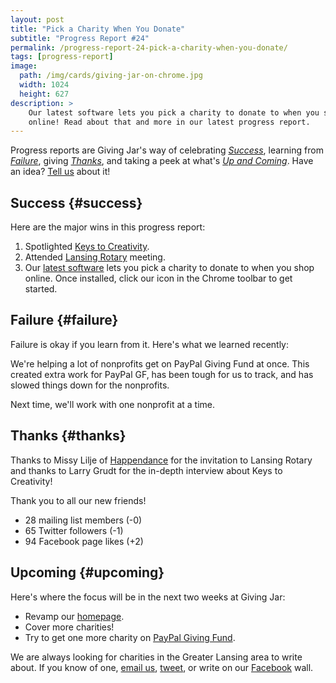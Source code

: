 ```yaml
---
layout: post
title: "Pick a Charity When You Donate"
subtitle: "Progress Report #24"
permalink: /progress-report-24-pick-a-charity-when-you-donate/
tags: [progress-report]
image:
  path: /img/cards/giving-jar-on-chrome.jpg
  width: 1024
  height: 627
description: >
    Our latest software lets you pick a charity to donate to when you shop
    online! Read about that and more in our latest progress report.
---
```


Progress reports are Giving Jar's way of celebrating *[Success][1]*, learning from *[Failure][2]*, giving *[Thanks][3]*, and taking a peek at what's *[Up and Coming][4]*. Have an idea? [Tell us][5] about it!

## Success {#success}

Here are the major wins in this progress report:

1. Spotlighted [Keys to Creativity][8].
2. Attended [Lansing Rotary][9] meeting.
3. Our [latest software][10] lets you pick a charity to donate to when you shop online. Once installed, click our icon in the Chrome toolbar to get started.

## Failure {#failure}

Failure is okay if you learn from it. Here's what we learned recently:

We're helping a lot of nonprofits get on PayPal Giving Fund at once. This created extra work for PayPal GF, has been tough for us to track, and has slowed things down for the nonprofits.

Next time, we'll work with one nonprofit at a time.

## Thanks {#thanks}

Thanks to Missy Lilje of [Happendance][11] for the invitation to Lansing Rotary and thanks to Larry Grudt for the in-depth interview about Keys to Creativity!

Thank you to all our new friends!

* 28 mailing list members (-0)
* 65 Twitter followers (-1)
* 94 Facebook page likes (+2)

## Upcoming {#upcoming}

Here's where the focus will be in the next two weeks at Giving Jar:

* Revamp our [homepage][12].
* Cover more charities!
* Try to get one more charity on [PayPal Giving Fund][13].

We are always looking for charities in the Greater Lansing area to write about. If you know of one, [email us][5], [tweet][6], or write on our [Facebook][7] wall.



[1]: #success "Success Section"
[2]: #failure "Failure Section"
[3]: #thanks "Thanks Section"
[4]: #upcoming "Upcoming Section"
[5]: mailto:hello@givingjar.org "Email Giving Jar"
[6]: https://twitter.com/givingjar "Giving Jar on Twitter"
[7]: https://www.facebook.com/givingjarorg "Giving Jar on Facebook"
[8]: http://blog.givingjar.org/charity-spotlight-keys-to-creativity/ "Keys to Creativity Spotlight"
[9]: https://lansingrotary.wordpress.com/ "Rotary Club of Lansing Homepage"
[10]: http://bit.ly/GivingJarShopper "Giving Jar Shopper for Chrome"
[11]: http://blog.givingjar.org/charity-spotlight-happendance/ "HappenDance Spotlight on the Giving Jar Blog"
[12]: https://givingjar.org/ "Giving Jar Homepage"
[13]: https://www.paypal.com/givingfund/ "PayPal Giving Fund Homepage"
